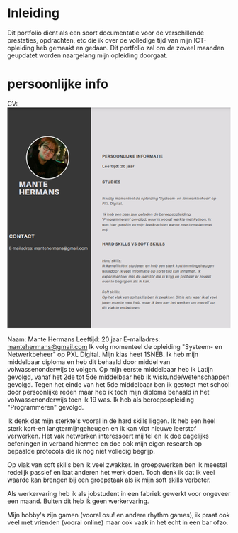 # Inleiding
Dit portfolio dient als een soort documentatie voor de verschillende prestaties, opdrachten, etc die ik over de volledige tijd van mijn ICT-opleiding heb gemaakt en gedaan. Dit portfolio zal om de zoveel maanden geupdatet worden naargelang mijn opleiding doorgaat.
# persoonlijke info
CV: ![CV](CV.png)


Naam: Mante Hermans 
Leeftijd: 20 jaar
E-mailadres: mantehermans@gmail.com
Ik volg momenteel de opleiding "Systeem- en Netwerkbeheer" op PXL Digital. Mijn klas heet 1SNEB. 
Ik heb mijn middelbaar diploma en heb dit behaald door middel van volwassenonderwijs te volgen. Op mijn eerste middelbaar heb ik Latijn gevolgd, vanaf het 2de tot 5de middelbaar heb ik wiskunde/wetenschappen gevolgd. Tegen het einde van het 5de middelbaar ben ik gestopt met school door persoonlijke reden maar heb ik toch mijn diploma behaald in het volwassenonderwijs toen ik 19 was. Ik heb als beroepsopleiding "Programmeren" gevolgd. 

Ik denk dat mijn sterkte's vooral in de hard skills liggen. Ik heb een heel sterk kort-en langtermijngeheugen en ik kan vlot nieuwe leerstof verwerken. Het vak netwerken interesseert mij fel en ik doe dagelijks oefeningen in verband hiermee en doe ook mijn eigen research op bepaalde protocols die ik nog niet volledig begrijp.

Op vlak van soft skills ben ik veel zwakker. In groepswerken ben ik meestal redelijk passief en laat anderen het werk doen. Toch denk ik dat ik veel waarde kan brengen bij een groepstaak als ik mijn soft skills verbeter.

Als werkervaring heb ik als jobstudent in een fabriek gewerkt voor ongeveer een maand. Buiten dit heb ik geen werkervaring. 

Mijn hobby's zijn gamen (vooral osu! en andere rhythm games), ik praat ook veel met vrienden (vooral online) maar ook vaak in het echt in een bar ofzo.

